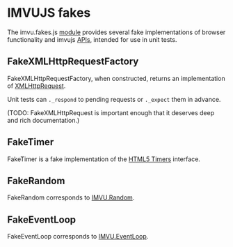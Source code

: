 # IMVUJS fakes

The imvu.fakes.js [module](module.md) provides several fake implementations of
browser functionality and imvujs [APIs](api.md), intended for use in
unit tests.

## FakeXMLHttpRequestFactory

FakeXMLHttpRequestFactory, when constructed, returns an implementation
of [XMLHttpRequest](http://www.w3.org/TR/XMLHttpRequest/).

Unit tests can `._respond` to pending requests or `._expect` them in
advance.

(TODO: FakeXMLHttpRequest is important enough that it deserves deep
and rich documentation.)

## FakeTimer

FakeTimer is a fake implementation of the
[HTML5 Timers](http://www.whatwg.org/specs/web-apps/current-work/multipage/timers.html#timers)
interface.

## FakeRandom

FakeRandom corresponds to [IMVU.Random](api.md).

## FakeEventLoop

FakeEventLoop corresponds to [IMVU.EventLoop](api.md).

